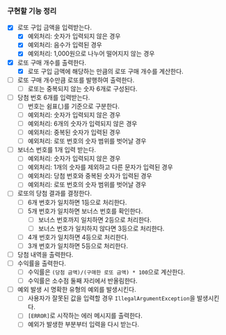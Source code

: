 ### 구현할 기능 정리

- [x] 로또 구입 금액을 입력받는다.
    - [x] 예외처리: 숫자가 입력되지 않은 경우
    - [x] 예외처리: 음수가 입력된 경우
    - [x] 예외처리: 1,000원으로 나누어 떨어지지 않는 경우
- [x] 로또 구매 개수를 출력한다.
    - [x] 로또 구입 금액에 해당하는 만큼의 로또 구매 개수를 계산한다.
- [ ] 로또 구매 개수만큼 로또를 발행하여 출력한다.
    - [ ] 로또는 중복되지 않는 숫자 6개로 구성된다.
- [ ] 당첨 번호 6개를 입력받는다.
    - [ ] 번호는 쉼표(,)를 기준으로 구분한다.
    - [ ] 예외처리: 숫자가 입력되지 않은 경우
    - [ ] 예외처리: 6개의 숫자가 입력되지 않은 경우
    - [ ] 예외처리: 중복된 숫자가 입력된 경우
    - [ ] 예외처리: 로또 번호의 숫자 범위를 벗어날 경우
- [ ] 보너스 번호를 1개 입력 받는다.
    - [ ] 예외처리: 숫자가 입력되지 않은 경우
    - [ ] 예외처리: 1개의 숫자를 제외하고 다른 문자가 입력된 경우
    - [ ] 예외처리: 당첨 번호와 중복된 숫자가 입력된 경우
    - [ ] 예외처리: 로또 번호의 숫자 범위를 벗어날 경우
- [ ] 로또의 당첨 결과를 결정한다.
    - [ ] 6개 번호가 일치하면 1등으로 처리한다.
    - [ ] 5개 번호가 일치하면 보너스 번호를 확인한다.
        - [ ] 보너스 번호까지 일치하면 2등으로 처리한다.
        - [ ] 보너스 번호가 일치하지 않다면 3등으로 처리한다.
    - [ ] 4개 번호가 일치하면 4등으로 처리한다.
    - [ ] 3개 번호가 일치하면 5등으로 처리한다.
- [ ] 당첨 내역을 출력한다.
- [ ] 수익률을 출력한다.
    - [ ] 수익률은 `(당첨 금액)/(구매한 로또 금액) * 100`으로 계산한다.
    - [ ] 수익률은 소수점 둘째 자리에서 반올림한다.
- [ ] 예외 발생 시 명확한 유형의 예외를 발생시킨다.
    - [ ] 사용자가 잘못된 값을 입력할 경우 `IllegalArgumentException`을 발생시킨다.
    - [ ] `[ERROR]`로 시작하는 에러 메시지를 출력한다.
    - [ ] 예외가 발생한 부분부터 입력을 다시 받는다.